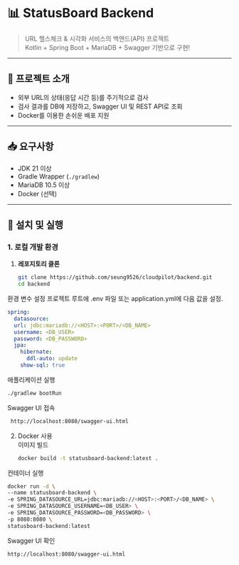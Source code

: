 # 📊 StatusBoard Backend

> URL 헬스체크 & 시각화 서비스의 백엔드(API) 프로젝트  
> Kotlin + Spring Boot + MariaDB + Swagger 기반으로 구현!

---

## 🎯 프로젝트 소개
- 외부 URL의 상태(응답 시간 등)를 주기적으로 검사
- 검사 결과를 DB에 저장하고, Swagger UI 및 REST API로 조회
- Docker를 이용한 손쉬운 배포 지원

---

## 📥 요구사항
- JDK 21 이상
- Gradle Wrapper (`./gradlew`)
- MariaDB 10.5 이상
- Docker (선택)

---

## 🚀 설치 및 실행

### 1. 로컬 개발 환경
1. **레포지토리 클론**
   ```bash
   git clone https://github.com/seung9526/cloudpilot/backend.git
   cd backend
   ```
환경 변수 설정
프로젝트 루트에 .env 파일 또는 application.yml에 다음 값을 설정.

   ```yaml
   spring:
     datasource:
     url: jdbc:mariadb://<HOST>:<PORT>/<DB_NAME>
     username: <DB_USER>
     password: <DB_PASSWORD>
     jpa:
       hibernate:
         ddl-auto: update
       show-sql: true
   ```


애플리케이션 실행

   ```bash
   ./gradlew bootRun
   ```

Swagger UI 접속

   ```bash
    http://localhost:8080/swagger-ui.html
   ```


2. Docker 사용\
   이미지 빌드

   ```bash
   docker build -t statusboard-backend:latest .
   ```
컨테이너 실행

   ```bash
   docker run -d \
--name statusboard-backend \
-e SPRING_DATASOURCE_URL=jdbc:mariadb://<HOST>:<PORT>/<DB_NAME> \
-e SPRING_DATASOURCE_USERNAME=<DB_USER> \
-e SPRING_DATASOURCE_PASSWORD=<DB_PASSWORD> \
-p 8080:8080 \
statusboard-backend:latest
   ```

Swagger UI 확인
   ```bash
   http://localhost:8080/swagger-ui.html
   ```

